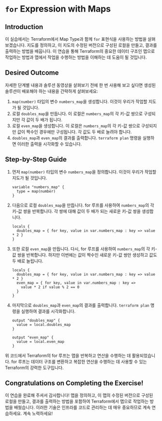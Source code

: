 # `for` Expression with Maps

## Introduction

이 실습에서는 Terraform에서 Map Type과 함께 `for` 표현식을 사용하는 방법을 살펴보겠습니다. 지도를 정의하고, 이 지도의 수정된 버전으로 구성된 로컬을 만들고, 결과를 출력하는 방법을 배웁니다. 이 연습을 통해 Terraform의 중요한 데이터 구조인 맵으로 작업하는 방법과 맵에서 작업을 수행하는 방법을 이해하는 데 도움이 될 것입니다.

## Desired Outcome

자세한 단계별 내용과 솔루션 동영상을 살펴보기 전에 한 번 사용해 보고 싶다면 생성된 솔루션이 배포해야 하는 내용을 간략하게 살펴보세요:

1. `map(number)` 타입의 변수 `numbers_map`을 생성합니다. 이것이 우리가 작업할 지도가 될 것입니다.
2. 로컬 `doubles_map`을 만듭니다. 이 로컬은 `numbers_map`의 각 키-값 쌍으로 구성되지만 각 값이 두 배가 됩니다.
3. 로컬 `even_map`을 생성합니다. 이 로컬은 `numbers_map`의 각 키-값 쌍으로 구성되지만 값이 짝수인 경우에만 구성됩니다. 각 값도 두 배로 늘려야 합니다.
4. `doubles_map`과 `even_map`의 결과를 출력합니다. `terraform plan` 명령을 실행하면 이러한 출력을 시각화할 수 있습니다.

## Step-by-Step Guide

1. 먼저 `map(number)` 타입의 변수 `numbers_map`을 정의합니다. 이것이 우리가 작업할 지도가 될 것입니다.

    ```
    variable "numbers_map" {
      type = map(number)
    }
    ```

2. 다음으로 로컬 `doubles_map`을 만듭니다. for 루프를 사용하여 `numbers_map`의 각 키-값 쌍을 반복합니다. 각 쌍에 대해 값이 두 배가 되는 새로운 키-값 쌍을 생성합니다.

    ```
    locals {
      doubles_map = { for key, value in var.numbers_map : key => value * 2 }
    }
    ```

3. 또한 로컬 `even_map`을 만듭니다. 다시, for 루프를 사용하여 `numbers_map`의 각 키-값 쌍을 반복합니다. 하지만 이번에는 값이 짝수인 새로운 키-값 쌍만 생성하고 값도 두 배로 늘립니다.

    ```
    locals {
      doubles_map = { for key, value in var.numbers_map : key => value * 2 }
      even_map = { for key, value in var.numbers_map : key =>
        value * 2 if value % 2 == 0
      }
    }
    ```

4. 마지막으로 `doubles_map`과 `even_map`의 결과를 출력합니다. `terraform plan` 명령을 실행하여 결과를 시각화합니다.

    ```
    output "doubles_map" {
      value = local.doubles_map
    }

    output "even_map" {
      value = local.even_map
    }
    ```

위 코드에서 Terraform의 for 루프는 맵을 반복하고 연산을 수행하는 데 활용되었습니다. for 루프는 데이터 구조를 변환하고 복잡한 연산을 수행하는 데 사용할 수 있는 Terraform의 강력한 도구입니다.

## Congratulations on Completing the Exercise!

이 연습을 완료해 주셔서 감사합니다! 맵을 정의하고, 이 맵의 수정된 버전으로 구성된 로컬을 만들고, 결과를 출력하는 방법을 포함하여 Terraform에서 맵으로 작업하는 방법을 배웠습니다. 이러한 기술은 인프라를 코드로 관리하는 데 매우 중요하므로 계속 연습하세요. 계속 노력하세요!
